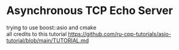 <h1>Asynchronous TCP Echo Server</h1>

trying to use boost::asio and cmake
<br>
all credits to this tutorial https://github.com/ru-cpp-tutorials/asio-tutorial/blob/main/TUTORIAL.md
